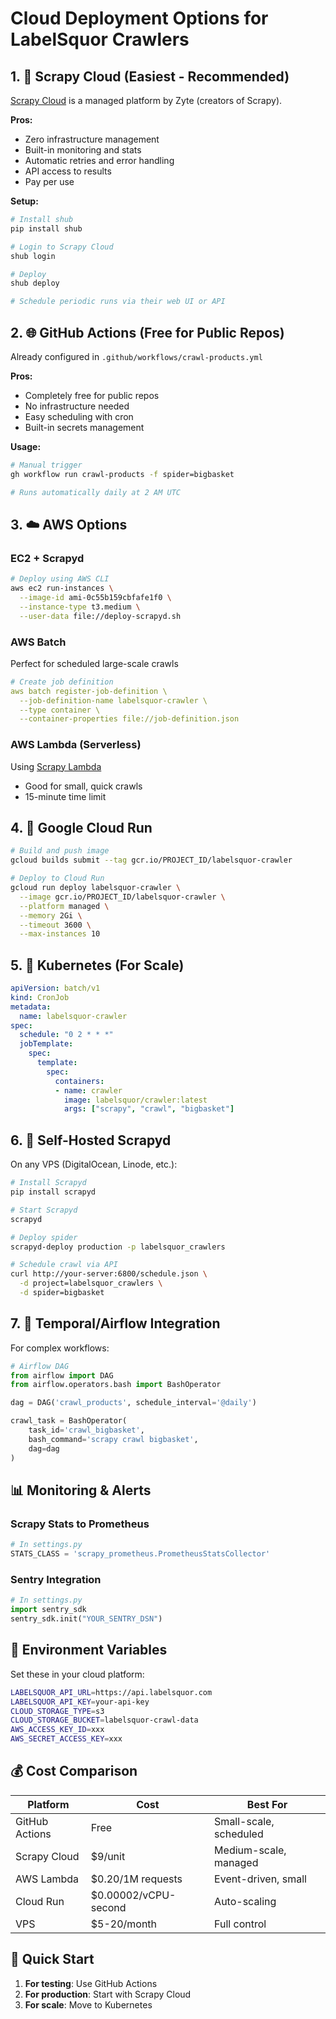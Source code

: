 # Cloud Deployment Options for LabelSquor Crawlers

## 1. 🚀 Scrapy Cloud (Easiest - Recommended)

[Scrapy Cloud](https://scrapinghub.com/scrapy-cloud) is a managed platform by Zyte (creators of Scrapy).

**Pros:**
- Zero infrastructure management
- Built-in monitoring and stats
- Automatic retries and error handling
- API access to results
- Pay per use

**Setup:**
```bash
# Install shub
pip install shub

# Login to Scrapy Cloud
shub login

# Deploy
shub deploy

# Schedule periodic runs via their web UI or API
```

## 2. 🌐 GitHub Actions (Free for Public Repos)

Already configured in `.github/workflows/crawl-products.yml`

**Pros:**
- Completely free for public repos
- No infrastructure needed
- Easy scheduling with cron
- Built-in secrets management

**Usage:**
```bash
# Manual trigger
gh workflow run crawl-products -f spider=bigbasket

# Runs automatically daily at 2 AM UTC
```

## 3. ☁️ AWS Options

### EC2 + Scrapyd
```bash
# Deploy using AWS CLI
aws ec2 run-instances \
  --image-id ami-0c55b159cbfafe1f0 \
  --instance-type t3.medium \
  --user-data file://deploy-scrapyd.sh
```

### AWS Batch
Perfect for scheduled large-scale crawls
```yaml
# Create job definition
aws batch register-job-definition \
  --job-definition-name labelsquor-crawler \
  --type container \
  --container-properties file://job-definition.json
```

### AWS Lambda (Serverless)
Using [Scrapy Lambda](https://github.com/jorgebastida/scrapy-lambda)
- Good for small, quick crawls
- 15-minute time limit

## 4. 🐳 Google Cloud Run

```bash
# Build and push image
gcloud builds submit --tag gcr.io/PROJECT_ID/labelsquor-crawler

# Deploy to Cloud Run
gcloud run deploy labelsquor-crawler \
  --image gcr.io/PROJECT_ID/labelsquor-crawler \
  --platform managed \
  --memory 2Gi \
  --timeout 3600 \
  --max-instances 10
```

## 5. 🎯 Kubernetes (For Scale)

```yaml
apiVersion: batch/v1
kind: CronJob
metadata:
  name: labelsquor-crawler
spec:
  schedule: "0 2 * * *"
  jobTemplate:
    spec:
      template:
        spec:
          containers:
          - name: crawler
            image: labelsquor/crawler:latest
            args: ["scrapy", "crawl", "bigbasket"]
```

## 6. 🔧 Self-Hosted Scrapyd

On any VPS (DigitalOcean, Linode, etc.):

```bash
# Install Scrapyd
pip install scrapyd

# Start Scrapyd
scrapyd

# Deploy spider
scrapyd-deploy production -p labelsquor_crawlers

# Schedule crawl via API
curl http://your-server:6800/schedule.json \
  -d project=labelsquor_crawlers \
  -d spider=bigbasket
```

## 7. 🌊 Temporal/Airflow Integration

For complex workflows:

```python
# Airflow DAG
from airflow import DAG
from airflow.operators.bash import BashOperator

dag = DAG('crawl_products', schedule_interval='@daily')

crawl_task = BashOperator(
    task_id='crawl_bigbasket',
    bash_command='scrapy crawl bigbasket',
    dag=dag
)
```

## 📊 Monitoring & Alerts

### Scrapy Stats to Prometheus
```python
# In settings.py
STATS_CLASS = 'scrapy_prometheus.PrometheusStatsCollector'
```

### Sentry Integration
```python
# In settings.py
import sentry_sdk
sentry_sdk.init("YOUR_SENTRY_DSN")
```

## 🔑 Environment Variables

Set these in your cloud platform:

```bash
LABELSQUOR_API_URL=https://api.labelsquor.com
LABELSQUOR_API_KEY=your-api-key
CLOUD_STORAGE_TYPE=s3
CLOUD_STORAGE_BUCKET=labelsquor-crawl-data
AWS_ACCESS_KEY_ID=xxx
AWS_SECRET_ACCESS_KEY=xxx
```

## 💰 Cost Comparison

| Platform | Cost | Best For |
|----------|------|----------|
| GitHub Actions | Free | Small-scale, scheduled |
| Scrapy Cloud | $9/unit | Medium-scale, managed |
| AWS Lambda | $0.20/1M requests | Event-driven, small |
| Cloud Run | $0.00002/vCPU-second | Auto-scaling |
| VPS | $5-20/month | Full control |

## 🚦 Quick Start

1. **For testing**: Use GitHub Actions
2. **For production**: Start with Scrapy Cloud
3. **For scale**: Move to Kubernetes
